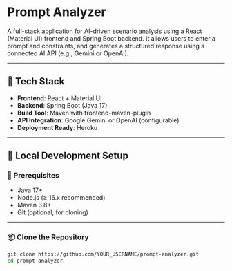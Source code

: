 # Prompt Analyzer

A full-stack application for AI-driven scenario analysis using a React (Material UI) frontend and Spring Boot backend. It allows users to enter a prompt and constraints, and generates a structured response using a connected AI API (e.g., Gemini or OpenAI).

---

## 🧰 Tech Stack

- **Frontend**: React + Material UI
- **Backend**: Spring Boot (Java 17)
- **Build Tool**: Maven with frontend-maven-plugin
- **API Integration**: Google Gemini or OpenAI (configurable)
- **Deployment Ready**: Heroku

---

## 🚀 Local Development Setup

### 🔧 Prerequisites

- Java 17+
- Node.js (≥ 16.x recommended)
- Maven 3.8+
- Git (optional, for cloning)

---

### 📦 Clone the Repository

```bash
git clone https://github.com/YOUR_USERNAME/prompt-analyzer.git
cd prompt-analyzer
